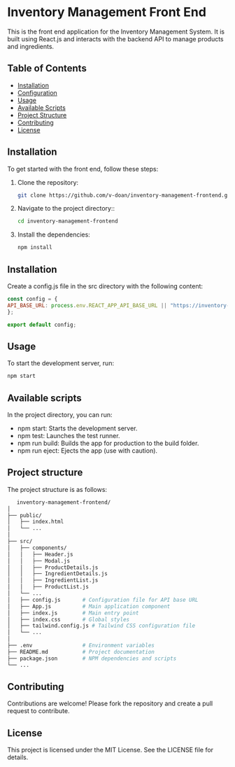 # Inventory Management Front End

This is the front end application for the Inventory Management System. It is built using React.js and interacts with the backend API to manage products and ingredients.

## Table of Contents
- [Installation](#installation)
- [Configuration](#configuration)
- [Usage](#usage)
- [Available Scripts](#available-scripts)
- [Project Structure](#project-structure)
- [Contributing](#contributing)
- [License](#license)

## Installation

To get started with the front end, follow these steps:

1. Clone the repository:

   ```sh
   git clone https://github.com/v-doan/inventory-management-frontend.git

2. Navigate to the project directory::

   ```sh
   cd inventory-management-frontend
3. Install the dependencies:

   ```sh
   npm install

## Installation
Create a config.js file in the src directory with the following content:

   ```javascript
const config = {
  API_BASE_URL: process.env.REACT_APP_API_BASE_URL || "https://inventory-management-backend-f36ec1d11345.herokuapp.com/api",
};

export default config;
```

## Usage
To start the development server, run:
   ```sh
   npm start
```

## Available scripts
In the project directory, you can run:

- npm start: Starts the development server.
- npm test: Launches the test runner.
- npm run build: Builds the app for production to the build folder.
- npm run eject: Ejects the app (use with caution).

## Project structure
The project structure is as follows:
```sh
   inventory-management-frontend/
│
├── public/
│   ├── index.html
│   └── ...
│
├── src/
│   ├── components/
│   │   ├── Header.js
│   │   ├── Modal.js
│   │   ├── ProductDetails.js
│   │   ├── IngredientDetails.js
│   │   ├── IngredientList.js
│   │   ├── ProductList.js
│   └── ...
│   ├── config.js       # Configuration file for API base URL
│   ├── App.js          # Main application component
│   ├── index.js        # Main entry point
│   ├── index.css       # Global styles
│   ├── tailwind.config.js # Tailwind CSS configuration file
│   └── ...
│
├── .env                # Environment variables
├── README.md           # Project documentation
├── package.json        # NPM dependencies and scripts
└── ...

```

## Contributing
Contributions are welcome! Please fork the repository and create a pull request to contribute.

## License
This project is licensed under the MIT License. See the LICENSE file for details.
